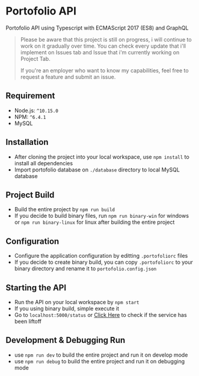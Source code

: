 # Portofolio API

Portofolio API using Typescript with ECMAScript 2017 (ES8) and GraphQL

> Please be aware that this project is still on progress, i will continue to work on it gradually over time. You can check every update that i'll implement on Issues tab and Issue that i'm currently working on Project Tab.
> 
> If you're an employer who want to know my capabilities, feel free to request a feature and submit an issue.

## Requirement

* Node.js: `^10.15.0`
* NPM: `^6.4.1`
* MySQL

## Installation

* After cloning the project into your local workspace, use `npm install` to install all dependencies
* Import portofolio database on `./database` directory to local MySQL database

## Project Build
* Build the entire project by `npm run build`
* If you decide to build binary files, run `npm run binary-win` for windows or `npm run binary-linux` for linux after building the entire project

## Configuration
* Configure the application configuration by editting `.portofoliorc` files
* If you decide to create binary build, you can copy `.portofoliorc` to your binary directory and rename it to `portofolio.config.json`

## Starting the API
* Run the API on your local workspace by `npm start`
* If you using binary build, simple execute it
* Go to `localhost:5000/status` or [Click Here](http://localhost:5000/status) to check if the service has been liftoff

## Development & Debugging Run

* use `npm run dev` to build the entire project and run it on develop mode
* use `npm run debug` to build the entire project and run it on debugging mode
